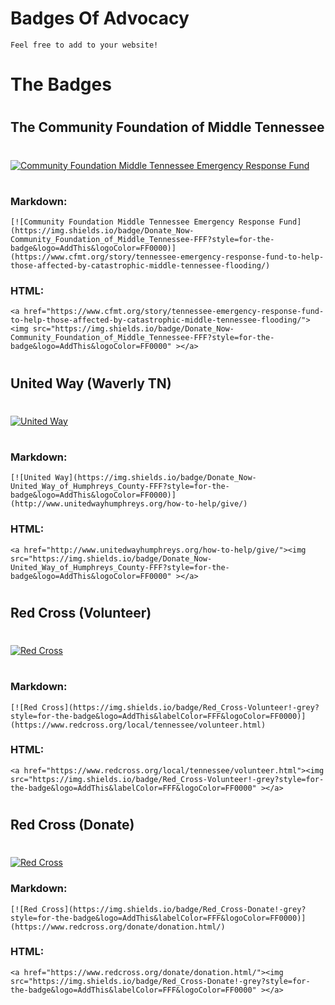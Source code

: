 # Badges Of Advocacy 
    Feel free to add to your website!
# The Badges
#
## The Community Foundation of Middle Tennessee
#
[![Community Foundation Middle Tennessee Emergency Response Fund](https://img.shields.io/badge/Donate_Now-Community_Foundation_of_Middle_Tennessee-FFF?style=for-the-badge&logo=AddThis&logoColor=FF0000)](https://www.cfmt.org/story/tennessee-emergency-response-fund-to-help-those-affected-by-catastrophic-middle-tennessee-flooding/)
#
### Markdown:

    [![Community Foundation Middle Tennessee Emergency Response Fund](https://img.shields.io/badge/Donate_Now-Community_Foundation_of_Middle_Tennessee-FFF?style=for-the-badge&logo=AddThis&logoColor=FF0000)](https://www.cfmt.org/story/tennessee-emergency-response-fund-to-help-those-affected-by-catastrophic-middle-tennessee-flooding/)

### HTML:

    <a href="https://www.cfmt.org/story/tennessee-emergency-response-fund-to-help-those-affected-by-catastrophic-middle-tennessee-flooding/"><img src="https://img.shields.io/badge/Donate_Now-Community_Foundation_of_Middle_Tennessee-FFF?style=for-the-badge&logo=AddThis&logoColor=FF0000" ></a>

#
#
## United Way (Waverly TN)
#
[![United Way](https://img.shields.io/badge/Donate_Now-United_Way_of_Humphreys_County-FFF?style=for-the-badge&logo=AddThis&logoColor=FF0000)](http://www.unitedwayhumphreys.org/how-to-help/give/)
#
### Markdown:

    [![United Way](https://img.shields.io/badge/Donate_Now-United_Way_of_Humphreys_County-FFF?style=for-the-badge&logo=AddThis&logoColor=FF0000)](http://www.unitedwayhumphreys.org/how-to-help/give/)

### HTML:

    <a href="http://www.unitedwayhumphreys.org/how-to-help/give/"><img src="https://img.shields.io/badge/Donate_Now-United_Way_of_Humphreys_County-FFF?style=for-the-badge&logo=AddThis&logoColor=FF0000" ></a>

#
#
## Red Cross (Volunteer)
#
[![Red Cross](https://img.shields.io/badge/Red_Cross-Volunteer!-grey?style=for-the-badge&logo=AddThis&labelColor=FFF&logoColor=FF0000)](https://www.redcross.org/local/tennessee/volunteer.html)
#

### Markdown:

    [![Red Cross](https://img.shields.io/badge/Red_Cross-Volunteer!-grey?style=for-the-badge&logo=AddThis&labelColor=FFF&logoColor=FF0000)](https://www.redcross.org/local/tennessee/volunteer.html)

### HTML:

    <a href="https://www.redcross.org/local/tennessee/volunteer.html"><img src="https://img.shields.io/badge/Red_Cross-Volunteer!-grey?style=for-the-badge&logo=AddThis&labelColor=FFF&logoColor=FF0000" ></a>

#
#
## Red Cross (Donate)
#
[![Red Cross](https://img.shields.io/badge/Red_Cross-Donate!-grey?style=for-the-badge&logo=AddThis&labelColor=FFF&logoColor=FF0000)](https://www.redcross.org/donate/donation.html/)

### Markdown:

    [![Red Cross](https://img.shields.io/badge/Red_Cross-Donate!-grey?style=for-the-badge&logo=AddThis&labelColor=FFF&logoColor=FF0000)](https://www.redcross.org/donate/donation.html/)

### HTML:

    <a href="https://www.redcross.org/donate/donation.html/"><img src="https://img.shields.io/badge/Red_Cross-Donate!-grey?style=for-the-badge&logo=AddThis&labelColor=FFF&logoColor=FF0000" ></a>
